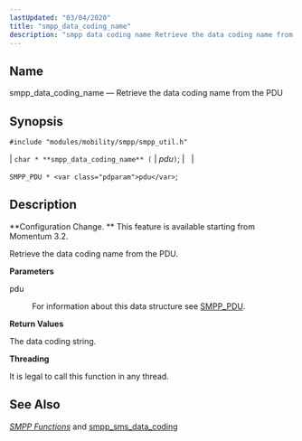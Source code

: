 ```yaml
---
lastUpdated: "03/04/2020"
title: "smpp_data_coding_name"
description: "smpp data coding name Retrieve the data coding name from the PDU char smpp data coding name pdu SMPP PDU pdu Configuration Change This feature is available starting from Momentum 3 2 Retrieve the data coding name from the PDU pdu For information about this data structure see SMPP PDU..."
---
```


<a name="apis.smpp_data_coding_name"></a> 
## Name

smpp_data_coding_name — Retrieve the data coding name from the PDU

## Synopsis

`#include "modules/mobility/smpp/smpp_util.h"`

| `char * **smpp_data_coding_name** (` | <var class="pdparam">pdu</var>`)`; |   |

`SMPP_PDU * <var class="pdparam">pdu</var>`;<a name="idp61224576"></a> 
## Description

**Configuration Change. ** This feature is available starting from Momentum 3.2.

Retrieve the data coding name from the PDU.

**<a name="idp61227456"></a> Parameters**

<dl class="variablelist">

<dt>pdu</dt>

<dd>

For information about this data structure see [SMPP_PDU](/momentum/3/3-api/structs-smpp-pdu).

</dd>

</dl>

**<a name="idp61230912"></a> Return Values**

The data coding string.

**<a name="idp61231824"></a> Threading**

It is legal to call this function in any thread.

<a name="idp61232928"></a> 
## See Also

[*SMPP Functions*](/momentum/3/3-api/smpp) and [smpp_sms_data_coding](/momentum/mobile/mobile-reference/mobility-conf-smpp-sms-data-coding)